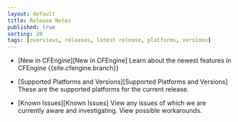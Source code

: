 ```yaml
---
layout: default
title: Release Notes
published: true
sorting: 20
tags: [overviews, releases, latest release, platforms, versions]
---
```


* [New in CFEngine][New in CFEngine]
  Learn about the newest features in CFEngine {{site.cfengine.branch}}

* [Supported Platforms and Versions][Supported Platforms and Versions]
  These are the supported platforms for the current release.

* [Known Issues][Known Issues]
  View any issues of which we are currently aware and investigating. View possible workarounds.
